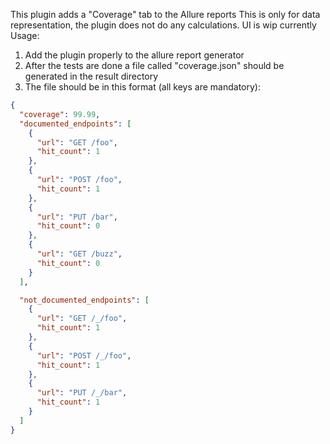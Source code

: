 This plugin adds a "Coverage" tab to the Allure reports
This is only for data representation, the plugin does not do any calculations.
UI is wip currently
Usage:
1) Add the plugin properly to the allure report generator
2) After the tests are done a file called "coverage.json" should be generated in the result directory
3) The file should be in this format (all keys are mandatory):
```json
{
  "coverage": 99.99,
  "documented_endpoints": [
    {
      "url": "GET /foo",
      "hit_count": 1
    },
    {
      "url": "POST /foo",
      "hit_count": 1
    },
    {
      "url": "PUT /bar",
      "hit_count": 0
    },
    {
      "url": "GET /buzz",
      "hit_count": 0
    }
  ],

  "not_documented_endpoints": [
    {
      "url": "GET /_/foo",
      "hit_count": 1
    },
    {
      "url": "POST /_/foo",
      "hit_count": 1
    },
    {
      "url": "PUT /_/bar",
      "hit_count": 1
    }
  ]
}
```